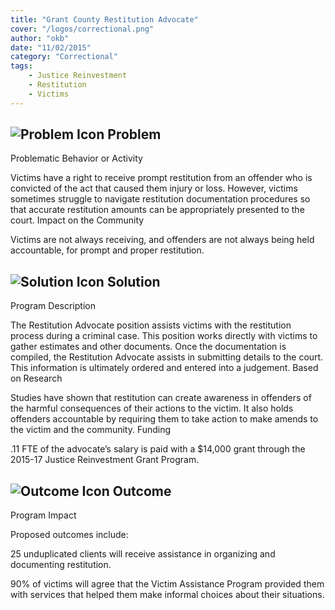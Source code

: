 ```yaml
---
title: "Grant County Restitution Advocate"
cover: "/logos/correctional.png"
author: "okb"
date: "11/02/2015"
category: "Correctional"
tags:
    - Justice Reinvestment
    - Restitution
    - Victims
---
```


## ![Problem Icon](https://github.com/google/material-design-icons/raw/master/alert/1x_web/ic_error_outline_black_48dp.png "Problem") Problem
Problematic Behavior or Activity

Victims have a right to receive prompt restitution from an offender who is convicted of the act that caused them injury or loss. However, victims sometimes struggle to navigate restitution documentation procedures so that accurate restitution amounts can be appropriately presented to the court.
Impact on the Community

Victims are not always receiving, and offenders are not always being held accountable, for prompt and proper restitution.
## ![Solution Icon](https://github.com/google/material-design-icons/raw/master/action/1x_web/ic_lightbulb_outline_black_48dp.png "Solution") Solution
Program Description

The Restitution Advocate position assists victims with the restitution process during a criminal case. This position works directly with victims to gather estimates and other documents. Once the documentation is compiled, the Restitution Advocate assists in submitting details to the court. This information is ultimately ordered and entered into a judgement.
Based on Research

Studies have shown that restitution can create awareness in offenders of the harmful consequences of their actions to the victim. It also holds offenders accountable by requiring them to take action to make amends to the victim and the community.
Funding

.11 FTE of the advocate’s salary is paid with a $14,000 grant through the 2015-17 Justice Reinvestment Grant Program. 
## ![Outcome Icon](https://github.com/google/material-design-icons/raw/master/action/1x_web/ic_view_list_black_48dp.png "Outcome") Outcome
Program Impact

Proposed outcomes include:

25 unduplicated clients will receive assistance in organizing and documenting restitution.

90% of victims will agree that the Victim Assistance Program provided them with services that helped them make informal choices about their situations. 